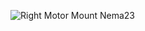 ![Right Motor Mount Nema23](https://user-images.githubusercontent.com/37383368/138017452-2dfa1034-d4e1-48f1-9d53-81b1483a1f4a.PNG)
